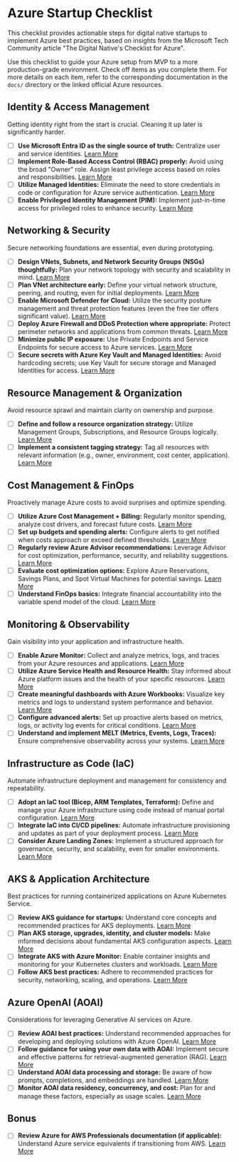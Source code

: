 # Azure Startup Checklist

This checklist provides actionable steps for digital native startups to implement Azure best practices, based on insights from the Microsoft Tech Community article "The Digital Native's Checklist for Azure".

Use this checklist to guide your Azure setup from MVP to a more production-grade environment. Check off items as you complete them. For more details on each item, refer to the corresponding documentation in the `docs/` directory or the linked official Azure resources.

## Identity & Access Management

Getting identity right from the start is crucial. Cleaning it up later is significantly harder.

- [ ]   **Use Microsoft Entra ID as the single source of truth:** Centralize user and service identities. [Learn More](docs/identity-access.md#entra-id)
- [ ]   **Implement Role-Based Access Control (RBAC) properly:** Avoid using the broad "Owner" role. Assign least privilege access based on roles and responsibilities. [Learn More](docs/identity-access.md#rbac)
- [ ]   **Utilize Managed Identities:** Eliminate the need to store credentials in code or configuration for Azure service authentication. [Learn More](docs/identity-access.md#managed-identities)
- [ ]   **Enable Privileged Identity Management (PIM):** Implement just-in-time access for privileged roles to enhance security. [Learn More](docs/identity-access.md#pim)

## Networking & Security

Secure networking foundations are essential, even during prototyping.

- [ ] **Design VNets, Subnets, and Network Security Groups (NSGs) thoughtfully:** Plan your network topology with security and scalability in mind. [Learn More](docs/networking-security.md#vnets-subnets-nsgs)
- [ ] **Plan VNet architecture early:** Define your virtual network structure, peering, and routing, even for initial deployments. [Learn More](docs/networking-security.md#vnet-architecture)
- [ ] **Enable Microsoft Defender for Cloud:** Utilize the security posture management and threat protection features (even the free tier offers significant value). [Learn More](docs/networking-security.md#defender-for-cloud)
- [ ] **Deploy Azure Firewall and DDoS Protection where appropriate:** Protect perimeter networks and applications from common threats. [Learn More](docs/networking-security.md#firewall-ddos)
- [ ] **Minimize public IP exposure:** Use Private Endpoints and Service Endpoints for secure access to Azure services. [Learn More](docs/networking-security.md#private-endpoints)
- [ ] **Secure secrets with Azure Key Vault and Managed Identities:** Avoid hardcoding secrets; use Key Vault for secure storage and Managed Identities for access. [Learn More](docs/networking-security.md#key-vault)

## Resource Management & Organization

Avoid resource sprawl and maintain clarity on ownership and purpose.

- [ ] **Define and follow a resource organization strategy:** Utilize Management Groups, Subscriptions, and Resource Groups logically. [Learn More](docs/resource-management.md#organization-strategy)
- [ ] **Implement a consistent tagging strategy:** Tag all resources with relevant information (e.g., owner, environment, cost center, application). [Learn More](docs/resource-management.md#tagging)

## Cost Management & FinOps

Proactively manage Azure costs to avoid surprises and optimize spending.

- [ ] **Utilize Azure Cost Management + Billing:** Regularly monitor spending, analyze cost drivers, and forecast future costs. [Learn More](docs/cost-finops.md#cost-management)
- [ ] **Set up budgets and spending alerts:** Configure alerts to get notified when costs approach or exceed defined thresholds. [Learn More](docs/cost-finops.md#budgets-alerts)
- [ ] **Regularly review Azure Advisor recommendations:** Leverage Advisor for cost optimization, performance, security, and reliability suggestions. [Learn More](docs/cost-finops.md#azure-advisor)
- [ ] **Evaluate cost optimization options:** Explore Azure Reservations, Savings Plans, and Spot Virtual Machines for potential savings. [Learn More](docs/cost-finops.md#optimization-options)
- [ ] **Understand FinOps basics:** Integrate financial accountability into the variable spend model of the cloud. [Learn More](docs/cost-finops.md#finops-basics)

## Monitoring & Observability

Gain visibility into your application and infrastructure health.

- [ ] **Enable Azure Monitor:** Collect and analyze metrics, logs, and traces from your Azure resources and applications. [Learn More](docs/monitoring-observability.md#azure-monitor)
- [ ] **Utilize Azure Service Health and Resource Health:** Stay informed about Azure platform issues and the health of your specific resources. [Learn More](docs/monitoring-observability.md#service-resource-health)
- [ ] **Create meaningful dashboards with Azure Workbooks:** Visualize key metrics and logs to understand system performance and behavior. [Learn More](docs/monitoring-observability.md#workbooks)
- [ ] **Configure advanced alerts:** Set up proactive alerts based on metrics, logs, or activity log events for critical conditions. [Learn More](docs/monitoring-observability.md#advanced-alerts)
- [ ] **Understand and implement MELT (Metrics, Events, Logs, Traces):** Ensure comprehensive observability across your systems. [Learn More](docs/monitoring-observability.md#melt)

## Infrastructure as Code (IaC)

Automate infrastructure deployment and management for consistency and repeatability.

- [ ] **Adopt an IaC tool (Bicep, ARM Templates, Terraform):** Define and manage your Azure infrastructure using code instead of manual portal configuration. [Learn More](docs/infrastructure-as-code.md#iac-tools)
- [ ] **Integrate IaC into CI/CD pipelines:** Automate infrastructure provisioning and updates as part of your deployment process. [Learn More](docs/infrastructure-as-code.md#cicd-integration)
- [ ] **Consider Azure Landing Zones:** Implement a structured approach for governance, security, and scalability, even for smaller environments. [Learn More](docs/infrastructure-as-code.md#landing-zones)

## AKS & Application Architecture

Best practices for running containerized applications on Azure Kubernetes Service.

- [ ] **Review AKS guidance for startups:** Understand core concepts and recommended practices for AKS deployments. [Learn More](docs/aks-app-architecture.md#aks-guidance)
- [ ] **Plan AKS storage, upgrades, identity, and cluster models:** Make informed decisions about fundamental AKS configuration aspects. [Learn More](docs/aks-app-architecture.md#aks-fundamentals)
- [ ] **Integrate AKS with Azure Monitor:** Enable container insights and monitoring for your Kubernetes clusters and workloads. [Learn More](docs/aks-app-architecture.md#aks-monitoring)
- [ ] **Follow AKS best practices:** Adhere to recommended practices for security, networking, scaling, and operations. [Learn More](docs/aks-app-architecture.md#aks-best-practices)

## Azure OpenAI (AOAI)

Considerations for leveraging Generative AI services on Azure.

- [ ] **Review AOAI best practices:** Understand recommended approaches for developing and deploying solutions with Azure OpenAI. [Learn More](docs/azure-openai.md#aoai-best-practices)
- [ ] **Follow guidance for using your own data with AOAI:** Implement secure and effective patterns for retrieval-augmented generation (RAG). [Learn More](docs/azure-openai.md#aoai-custom-data)
- [ ] **Understand AOAI data processing and storage:** Be aware of how prompts, completions, and embeddings are handled. [Learn More](docs/azure-openai.md#aoai-data-handling)
- [ ] **Monitor AOAI data residency, concurrency, and cost:** Plan for and manage these factors, especially as usage scales. [Learn More](docs/azure-openai.md#aoai-operational-considerations)

## Bonus

- [ ] **Review Azure for AWS Professionals documentation (if applicable):** Understand Azure service equivalents if transitioning from AWS. [Learn More](https://aka.ms/Azure4AWSPros)

